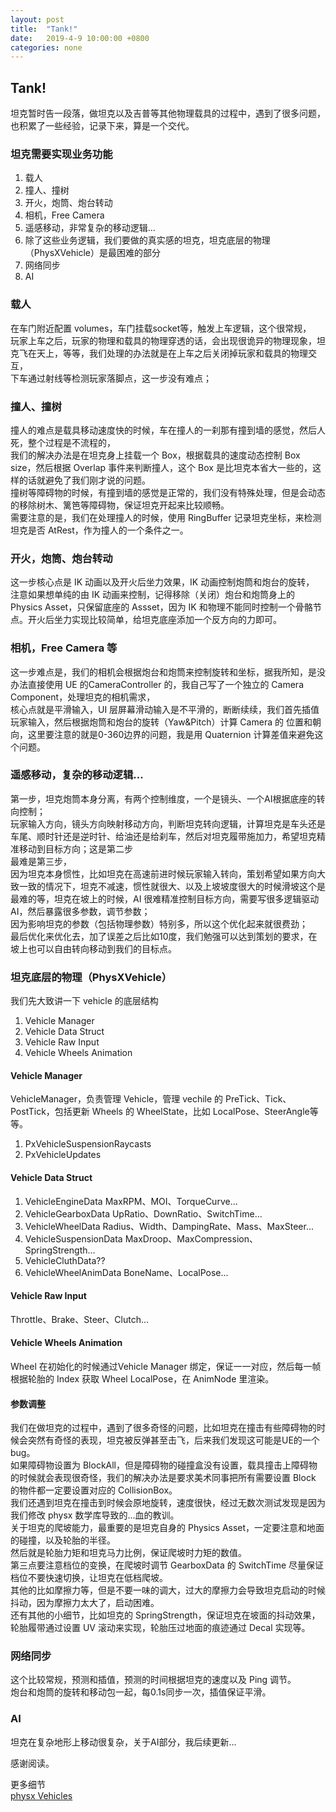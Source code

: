 ```yaml
---
layout: post
title:  "Tank!"
date:   2019-4-9 10:00:00 +0800
categories: none
---
```

## Tank!

坦克暂时告一段落，做坦克以及吉普等其他物理载具的过程中，遇到了很多问题，也积累了一些经验，记录下来，算是一个交代。<br>

### 坦克需要实现业务功能
1. 载人
2. 撞人、撞树
3. 开火，炮筒、炮台转动
4. 相机，Free Camera 
5. 遥感移动，非常复杂的移动逻辑...
6. 除了这些业务逻辑，我们要做的真实感的坦克，坦克底层的物理（PhysXVehicle）是最困难的部分
7. 网络同步
8. AI

### 载人
在车门附近配置 volumes，车门挂载socket等，触发上车逻辑，这个很常规，<br>
玩家上车之后，玩家的物理和载具的物理穿透的话，会出现很诡异的物理现象，坦克飞在天上，等等，我们处理的办法就是在上车之后关闭掉玩家和载具的物理交互，<br>
下车通过射线等检测玩家落脚点，这一步没有难点；<br>

### 撞人、撞树
撞人的难点是载具移动速度快的时候，车在撞人的一刹那有撞到墙的感觉，然后人死，整个过程是不流程的，<br>
我们的解决办法是在坦克身上挂载一个 Box，根据载具的速度动态控制 Box size，然后根据 Overlap 事件来判断撞人，这个 Box 是比坦克本省大一些的，这样的话就避免了我们刚才说的问题。<br>
撞树等障碍物的时候，有撞到墙的感觉是正常的，我们没有特殊处理，但是会动态的移除树木、篱笆等障碍物，保证坦克开起来比较顺畅。<br>
需要注意的是，我们在处理撞人的时候，使用 RingBuffer 记录坦克坐标，来检测坦克是否 AtRest，作为撞人的一个条件之一。<br>

### 开火，炮筒、炮台转动
这一步核心点是 IK 动画以及开火后坐力效果，IK 动画控制炮筒和炮台的旋转，<br>
注意如果想单纯的由 IK 动画来控制，记得移除（关闭）炮台和炮筒身上的Physics Asset，只保留底座的 Assset，因为 IK 和物理不能同时控制一个骨骼节点。开火后坐力实现比较简单，给坦克底座添加一个反方向的力即可。

### 相机，Free Camera 等
这一步难点是，我们的相机会根据炮台和炮筒来控制旋转和坐标，据我所知，是没办法直接使用 UE 的CameraController 的，我自己写了一个独立的 Camera Component，处理坦克的相机需求，<br>
核心点就是平滑输入，UI 层屏幕滑动输入是不平滑的，断断续续，我们首先插值玩家输入，然后根据炮筒和炮台的旋转（Yaw&Pitch）计算 Camera 的 位置和朝向，这里要注意的就是0-360边界的问题，我是用 Quaternion 计算差值来避免这个问题。

### 遥感移动，复杂的移动逻辑...
第一步，坦克炮筒本身分离，有两个控制维度，一个是镜头、一个AI根据底座的转向控制；<br>
玩家输入方向，镜头方向映射移动方向，判断坦克转向逻辑，计算坦克是车头还是车尾、顺时针还是逆时针、给油还是给刹车，然后对坦克履带施加力，希望坦克精准移动到目标方向；这是第二步<br>
最难是第三步，<br>
因为坦克本身惯性，比如坦克在高速前进时候玩家输入转向，策划希望如果方向大致一致的情况下，坦克不减速，惯性就很大、以及上坡坡度很大的时候滑坡这个是最难的等，坦克在坡上的时候，AI 很难精准控制目标方向，需要写很多逻辑驱动AI，然后暴露很多参数，调节参数；<br>
因为影响坦克的参数（包括物理参数）特别多，所以这个优化起来就很费劲；<br>
最后优化来优化去，加了误差之后比如10度，我们勉强可以达到策划的要求，在坡上也可以自由转向移动到我们的目标点。<br>

### 坦克底层的物理（PhysXVehicle）

我们先大致讲一下 vehicle 的底层结构
1. Vehicle Manager
2. Vehicle Data Struct
3. Vehicle Raw Input
4. Vehicle Wheels Animation

#### Vehicle Manager
VehicleManager，负责管理 Vehicle，管理 vechile 的 PreTick、Tick、PostTick，包括更新 Wheels 的 WheelState，比如 LocalPose、SteerAngle等等。
1. PxVehicleSuspensionRaycasts
2. PxVehicleUpdates

#### Vehicle Data Struct
1. VehicleEngineData MaxRPM、MOI、TorqueCurve...
2. VehicleGearboxData UpRatio、DownRatio、SwitchTime...
3. VehicleWheelData Radius、Width、DampingRate、Mass、MaxSteer...
4. VehicleSuspensionData MaxDroop、MaxCompression、SpringStrength...
5. VehicleCluthData??
6. VehicleWheelAnimData BoneName、LocalPose...

#### Vehicle Raw Input
Throttle、Brake、Steer、Clutch...

#### Vehicle Wheels Animation
Wheel 在初始化的时候通过Vehicle Manager 绑定，保证一一对应，然后每一帧根据轮胎的 Index 获取 Wheel LocalPose，在 AnimNode 里渲染。

#### 参数调整
我们在做坦克的过程中，遇到了很多奇怪的问题，比如坦克在撞击有些障碍物的时候会突然有奇怪的表现，坦克被反弹甚至击飞，后来我们发现这可能是UE的一个bug。<br>
如果障碍物设置为 BlockAll，但是障碍物的碰撞盒没有设置，载具撞击上障碍物的时候就会表现很奇怪，我们的解决办法是要求美术同事把所有需要设置 Block 的物件都一定要设置对应的 CollisionBox。<br>
我们还遇到坦克在撞击到时候会原地旋转，速度很快，经过无数次测试发现是因为我们修改 physx 数学库导致的...血的教训。<br>
关于坦克的爬坡能力，最重要的是坦克自身的 Physics Asset，一定要注意和地面的碰撞，以及轮胎的半径。<br>
然后就是轮胎力矩和坦克马力比例，保证爬坡时力矩的数值。<br>
第三点要注意档位的变换，在爬坡时调节 GearboxData 的 SwitchTime 尽量保证档位不要快速切换，让坦克在低档爬坡。<br>
其他的比如摩擦力等，但是不要一味的调大，过大的摩擦力会导致坦克启动的时候抖动，因为摩擦力太大了，启动困难。<br>
还有其他的小细节，比如坦克的 SpringStrength，保证坦克在坡面的抖动效果，轮胎履带通过设置 UV 滚动来实现，轮胎压过地面的痕迹通过 Decal 实现等。<br>

### 网络同步
这个比较常规，预测和插值，预测的时间根据坦克的速度以及 Ping 调节。<br>
炮台和炮筒的旋转和移动包一起，每0.1s同步一次，插值保证平滑。<br>

### AI
坦克在复杂地形上移动很复杂，关于AI部分，我后续更新...<br>

感谢阅读。<br>

更多细节<br>
[physx Vehicles](https://docs.nvidia.com/gameworks/content/gameworkslibrary/physx/guide/Manual/Vehicles.html)<br>